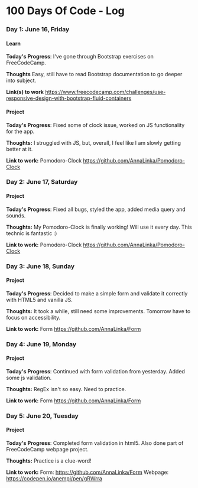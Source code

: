 # 100 Days Of Code - Log

### Day 1: June 16, Friday

#### Learn
**Today's Progress**: I've gone through Bootstrap exercises on FreeCodeCamp.

**Thoughts** Easy, still have to read Bootstrap documentation to go deeper into subject.

**Link(s) to work** https://www.freecodecamp.com/challenges/use-responsive-design-with-bootstrap-fluid-containers

#### Project
**Today's Progress**: Fixed some of clock issue, worked on JS functionality for the app.

**Thoughts:** I struggled with JS, but, overall, I feel like I am slowly getting better at it.

**Link to work:** Pomodoro-Clock https://github.com/AnnaLinka/Pomodoro-Clock

### Day 2: June 17, Saturday

#### Project
**Today's Progress**: Fixed all bugs, styled the app, added media query and sounds.

**Thoughts:** My Pomodoro-Clock is finally working! Will use it every day. This technic is fantastic :)

**Link to work:** Pomodoro-Clock https://github.com/AnnaLinka/Pomodoro-Clock

### Day 3: June 18, Sunday

#### Project
**Today's Progress**: Decided to make a simple form and validate it correctly with HTML5 and vanilla JS.

**Thoughts:** It took a while, still need some improvements. Tomorrow have to focus on accessibility.

**Link to work:** Form https://github.com/AnnaLinka/Form

### Day 4: June 19, Monday

#### Project
**Today's Progress**: Continued with form validation from yesterday. Added some js validation.

**Thoughts:** RegEx isn't so easy. Need to practice.

**Link to work:** Form https://github.com/AnnaLinka/Form

### Day 5: June 20, Tuesday

#### Project
**Today's Progress**: Completed form validation in html5. Also done part of FreeCodeCamp webpage project.

**Thoughts:** Practice is a clue-word!

**Link to work:** Form: https://github.com/AnnaLinka/Form
Webpage: https://codepen.io/anempi/pen/gRWrra
